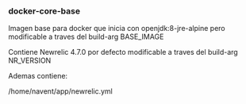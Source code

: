 ### docker-core-base

Imagen base para docker que inicia con openjdk:8-jre-alpine pero modificable a traves del build-arg BASE_IMAGE

Contiene Newrelic 4.7.0 por defecto modificable a traves del build-arg NR_VERSION

Ademas contiene:

/home/navent/app/newrelic.yml

